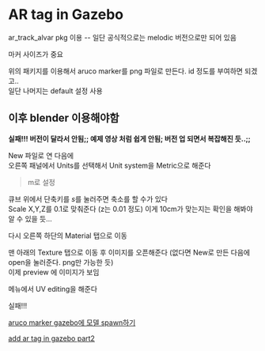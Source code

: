 # AR tag in Gazebo
ar_track_alvar pkg 이용 -- 일단 공식적으로는 melodic 버전으로만 되어 있음

마커 사이즈가 중요   


위의 패키지를 이용해서 aruco marker를 png 파일로 만든다. id 정도를 부여하면 되겠고..   
일단 나머지는 default 설정 사용   



## 이후 blender 이용해야함
**실패!!! 버전이 달라서 안됨;; 예제 영상 처럼 쉽게 안됨; 버전 업 되면서 복잡해진 듯..;;**

New 파일로 연 다음에  
오른쪽 패널에서 Units를 선택해서 Unit system을 Metric으로 해준다  
> m로 설정

큐브 위에서 단축키를 *s*를 눌러주면  축소를 할 수가 있다   
Scale X,Y,Z를 0.1로 맞춰준다  (z는 0.01 정도) 
이게 10cm가 맞는지는 확인을 해봐야 알 수 있을 듯... 


다시 오른쪽 하단의 Material 탭으로  이동 

맨 아래의 Texture 탭으로 이동 후 이미지를 오픈해준다 (없다면 New로 만든 다음에 open을 눌러준다. png만 가능한 듯)   
이제 preview 에 이미지가 보임

메뉴에서 UV editing을 해준다  


실패!!!




[aruco marker gazebo에 모델 spawn하기](https://www.theconstructsim.com/ros-qa-079-add-ar-tag-gazebo/)

[add ar tag in gazebo part2](https://www.youtube.com/watch?v=8aQGe18eGOw)


